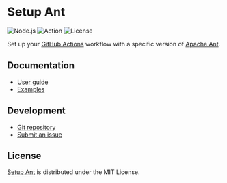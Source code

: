 # Setup Ant
![Node.js](https://badgen.net/badge/node/%3E%3D20.0.0/green) ![Action](https://badgen.net/badge/action/v3.1.0/blue) ![License](https://badgen.net/badge/license/MIT/blue)

Set up your [GitHub Actions](https://docs.github.com/en/actions) workflow with a specific version of [Apache Ant](https://ant.apache.org).

## Documentation
- [User guide](https://github.com/cedx/setup-ant/wiki)
- [Examples](https://github.com/cedx/setup-ant/tree/main/example)

## Development
- [Git repository](https://github.com/cedx/setup-ant)
- [Submit an issue](https://github.com/cedx/setup-ant/issues)

## License
[Setup Ant](https://github.com/cedx/setup-ant) is distributed under the MIT License.
